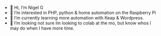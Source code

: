 - 👋 Hi, I’m Nigel G
- 👀 I’m interested in PHP, python & home automation on the Raspberry Pi
- 🌱 I’m currently learning more automation with Keap & Wordpress.
- 💞️ I’m looking not sure Im looking to colab at the mo, but know whos I may do when I have more time.

<!---
nigv1/nigv1 is a ✨ special ✨ repository because its `README.md` (this file) appears on your GitHub profile.
You can click the Preview link to take a look at your changes.
--->
